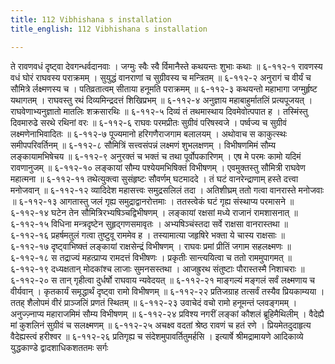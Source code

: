 ```yaml
---
title: 112 Vibhishana s installation
title_english: 112 Vibhishana s installation

---
```

<div class="audioEmbed"  caption="श्रीराम-हरिसीताराममूर्ति-घनपाठिभ्यां वचनम्" src="https://archive.org/download/Ramayana-recitation-Sriram-harisItArAmamUrti-Ghanapaati-v2/Kanda_6/Kanda_6_YK-112-Vibhishana_s_installation__0.mp3"></div>
ते रावणवधं दृष्ट्वा देवगन्धर्वदानवाः ।  
जग्मुः स्वैः स्वै र्विमानैस्ते कथयन्तः शुभाः कथाः ॥ ६-११२-१  
रावणस्य वधं घोरं राघवस्य पराक्रमम् ।  
सुयुद्धं वानराणां च सुग्रीवस्य च मन्त्रितम् ॥ ६-११२-२  
अनुरागं च वीर्यं च सौमित्रे र्लक्ष्मणस्य च ।  
पतिव्रतात्वम् सीताया हनूमति पराक्रमम् ॥ ६-११२-३  
कथयन्तो महाभागा जग्मुर्हृष्ट यथागतम् ।  
राघवस्तु रथं दिव्यमिन्द्रदत्तं शिखिप्रभम् ॥ ६-११२-४  
अनुज्ञाय महाबाहुर्मातलिं प्रत्यपूजयत् ।  
राघवेणाभ्यनुज्ञातो मातलिः शक्रसारथिः ॥ ६-११२-५  
दिव्यं तं तथमास्थाय दिवमेवोत्पपात ह ।  
तस्मिंस्तु दिवमारुढे सरथे रथिनां वरः ॥ ६-११२-६  
राघवः परमप्रीतः सुग्रीवं परिषस्वजे ।  
पर्ष्वज्य च सुग्रीवं लक्ष्मणेनाभिवादितः ॥ ६-११२-७  
पूज्यमानो हरिगणैराजगाम बलालयम् ।  
अथोवाच स काकुत्स्थः समीपपरिवर्तिनम् ॥ ६-११२-८  
सौमित्रिं सत्त्वसंपन्नं लक्ष्मणं शुभलक्षणम् ।  
विभीषणमिमं सौम्य लङ्कायामभिषेचय ॥ ६-११२-९  
अनुरक्तं च भक्तं च तथा पूर्वोपकारिणम् ।  
एष मे परमः कामो यदिमं रावणानुजम् ॥ ६-११२-१०  
लङ्कायां सौम्य पश्येयमभिषिक्तं विभीषणम् ।  
एवमुक्तस्तु सौमित्री राघवेण महात्मना ॥ ६-११२-११  
तथेत्युक्त्वा सुसंहृष्टः सौवर्णम् घटमाददे ।  
तं घटं वानरेन्द्राणाम् हस्ते दत्त्वा मनोजवान् ॥ ६-११२-१२  
व्यादिदेश महासत्त्वः समुद्रसलिलं तदा ।  
अतिशीघ्रम् ततो गत्वा वानरास्ते मनोजवाः ॥ ६-११२-१३  
आगतास्तु जलं गृह्य समुद्राद्वानरोत्तमाः ।  
ततस्त्वेकं घटं गृह्य संस्थाप्य परमासने ॥ ६-११२-१४  
घटेन तेन सौमित्रिरभ्यषिञ्चद्विभीषणम् ।  
लङ्कायां रक्षसां मध्ये राजानं रामशासनात् ॥ ६-११२-१५  
विधिना मन्त्रदृष्टेन सुहृद्गणसमावृतः ।  
अभ्यषिञ्चंस्तदा सर्वे राक्षसा वानरास्तथा ॥ ६-११२-१६  
प्रहर्षमतुलं गत्वा तुष्टुवू राममेव ह ।  
तस्यामात्या जहृषिरे भक्ता ये चास्य राक्षसाः ॥ ६-११२-१७  
दृष्ट्वाभिष्क्तं लङ्कायां राक्षसेन्द्रं विभीषणम् ।  
राघवः प्रमां प्रीतिं जगाम सहलक्ष्मणः ॥ ६-११२-१८  
स तद्राज्यं महत्प्राप्य रामदत्तं विभीषणः ।  
प्रकृतीः सान्त्ययित्वा च ततो राममुपागमत् ॥ ६-११२-१९  
दध्यक्षतान् मोदकांश्च लाजाः सुमनसस्तथा ।  
आजह्रुरथ संतुष्टाः पौरास्तस्मै निशाचराः ॥ ६-११२-२०  
स तान् गृहीत्वा दुर्धर्षो राघवाय न्यवेदयत् ॥ ६-११२-२१  
माङ्गल्यं मङ्गलं सर्वं लक्ष्मणाय च वीर्यवान् ।  
कृतकार्यं समृद्धार्थं दृष्ट्वा रामो विभीषणम् ॥ ६-११२-२२  
प्रतिजग्राह तत्सर्वं तस्यैव प्रियकाम्यया ।  
ततह् शैलोपमं वीरं प्राञ्जलिं प्रणतं स्थितम् ॥ ६-११२-२३  
उवाचेदं वचो रामो हनूमन्तं प्लवङ्गमम् ।  
अनुज्ज़्नाप्य महाराजमिमं सौम्य विभीषणम् ॥ ६-११२-२४  
प्रविश्य नगरीं लङ्कां कौशलं ब्रूहिमैथिलीम् ।  
वैदेह्यै मां कुशलिनं सुग्रीवं च सलक्ष्मणम् ॥ ६-११२-२५  
अचक्ष्व वदतां श्रेष्ठ रावणं च हतं रणे ।  
प्रियमेतदुदाहृत्य वैदेह्यस्त्वं हरीश्वर ॥ ६-११२-२६  
प्रतिगृह्य च संदेशमुपावर्तितुमर्हसि ।  
इत्यार्षे श्रीमद्रामायणे आदिकाव्ये युद्धकाण्डे द्वादशाधिकशततमः सर्गः